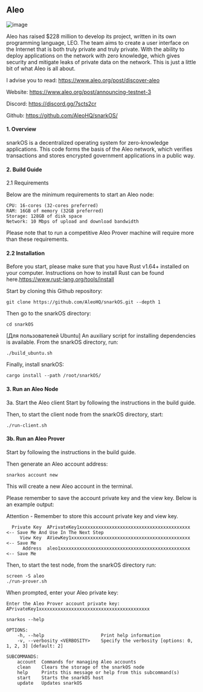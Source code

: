 ## Aleo
 
![image](https://user-images.githubusercontent.com/57448493/201538555-429fed0a-7950-4c4e-9e97-c6f368708b5d.png)
 
Aleo has raised $228 million to develop its project, written in its own programming language, LEO. The team aims to create a user interface on the Internet that is both truly private and truly private. With the ability to deploy applications on the network with zero knowledge, which gives security and mitigate leaks of private data on the network. This is just a little bit of what Aleo is all about. 

I advise you to read: https://www.aleo.org/post/discover-aleo

Website: https://www.aleo.org/post/announcing-testnet-3

Discord: https://discord.gg/7scts2cr

Github: https://github.com/AleoHQ/snarkOS/ 

#### 1. Overview
snarkOS is a decentralized operating system for zero-knowledge applications. This code forms the basis of the Aleo network, which verifies transactions and stores encrypted government applications in a public way.

#### 2. Build Guide
2.1 Requirements

Below are the minimum requirements to start an Aleo node:
```
CPU: 16-cores (32-cores preferred)
RAM: 16GB of memory (32GB preferred)
Storage: 128GB of disk space
Network: 10 Mbps of upload and download bandwidth
```
Please note that to run a competitive Aleo Prover machine will require more than these requirements.

#### 2.2 Installation
Before you start, please make sure that you have Rust v1.64+ installed on your computer. Instructions on how to install Rust can be found here.https://www.rust-lang.org/tools/install

Start by cloning this Github repository:
```
git clone https://github.com/AleoHQ/snarkOS.git --depth 1
```
Then go to the snarkOS directory:
```
cd snarkOS
```
[Для пользователей Ubuntu] An auxiliary script for installing dependencies is available. From the snarkOS directory, run:
```
./build_ubuntu.sh
```
Finally, install snarkOS:
```
cargo install --path /root/snarkOS/
```
#### 3. Run an Aleo Node
3a. Start the Aleo client
Start by following the instructions in the build guide.

Then, to start the client node from the snarkOS directory, start:
```
./run-client.sh
```
#### 3b. Run an Aleo Prover
Start by following the instructions in the build guide.

Then generate an Aleo account address:
```
snarkos account new 
```
This will create a new Aleo account in the terminal.

Please remember to save the account private key and the view key. Below is an example output:

 Attention - Remember to store this account private key and view key.
```
  Private Key  APrivateKey1xxxxxxxxxxxxxxxxxxxxxxxxxxxxxxxxxxxxxxxxx  <-- Save Me And Use In The Next Step
     View Key  AViewKey1xxxxxxxxxxxxxxxxxxxxxxxxxxxxxxxxxxxxxxxxxxxx  <-- Save Me
      Address  aleo1xxxxxxxxxxxxxxxxxxxxxxxxxxxxxxxxxxxxxxxxxxxxxxxx  <-- Save Me
```     
Then, to start the test node, from the snarkOS directory run:
```
screen -S aleo
./run-prover.sh
```
When prompted, enter your Aleo private key:
```
Enter the Aleo Prover account private key:
APrivateKey1xxxxxxxxxxxxxxxxxxxxxxxxxxxxxxxxxxxxxxxxx
```

```
snarkos --help
```
```
OPTIONS:
    -h, --help                     Print help information
    -v, --verbosity <VERBOSITY>    Specify the verbosity [options: 0, 1, 2, 3] [default: 2]

SUBCOMMANDS:
    account  Commands for managing Aleo accounts
    clean    Clears the storage of the snarkOS node
    help     Prints this message or help from this subcommand(s)
    start    Starts the snarkOS host
    update   Updates snarkOS
```
